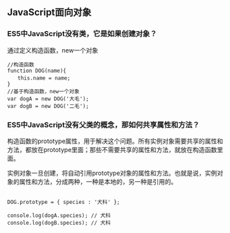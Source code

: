 ## JavaScript面向对象
###  ES5中JavaScript没有类，它是如果创建对象？
通过定义构造函数，new一个对象
```
//构造函数
function DOG(name){
　　this.name = name;
}
//基于构造函数，new一个对象
var dogA = new DOG('大毛');
var dogB = new DOG('二毛');
```
### ES5中JavaScript没有父类的概念，那如何共享属性和方法？

构造函数的prototype属性，用于解决这个问题。所有实例对象需要共享的属性和方法，都放在prototype里面；那些不需要共享的属性和方法，就放在构造函数里面。

实例对象一旦创建，将自动引用prototype对象的属性和方法。也就是说，实例对象的属性和方法，分成两种，一种是本地的，另一种是引用的。
```

DOG.prototype = { species : '犬科' };

console.log(dogA.species); // 犬科
console.log(dogB.species); // 犬科
```

